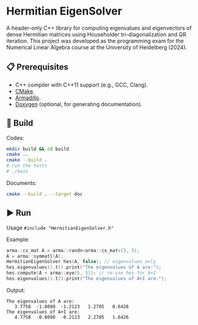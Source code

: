 # Hermitian EigenSolver

A header-only C++ library for computing eigenvalues and eigenvectors of dense Hermitian matrices using Householder tri-diagonalization and QR iteration. This project was developed as the programming exam for the Numerical Linear Algebra course at the University of Heidelberg (2024).

## 📋 Prerequisites

- C++ compiler with C++11 support (e.g., GCC, Clang).
- [CMake](https://cmake.org/).
- [Armadillo](https://arma.sourceforge.net/download.html).
- [Doxygen](http://www.doxygen.nl/) (optional, for generating documentation).

## 🔧 Build

Codes: 

```bash
mkdir build && cd build
cmake ..
cmake --build .
# run the tests
# ./main
```

Documents:

```bash
cmake --build . --target doc
```

## ▶ Run

Usage `#include "HermitianEigenSolver.h"`

Example:

```c++
arma::cx_mat A = arma::randn<arma::cx_mat>(5, 5);
A = arma::symmatl(A);
HermitianEigenSolver hes(A, false); // eigenvalues only
hes.eigenvalues().t().print("The eigenvalues of A are:");
hes.compute(A + arma::eye(5, 5)); // re-use hes for A+I
hes.eigenvalues().t().print("The eigenvalues of A+I are:");
```

Output:

```
The eigenvalues of A are:
   3.7758  -1.8090  -1.2123   1.2705   0.6426
The eigenvalues of A+I are:
   4.7758  -0.8090  -0.2123   2.2705   1.6426
```

